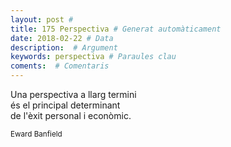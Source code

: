 ```yaml
---
layout: post #
title: 175 Perspectiva # Generat automàticament
date: 2018-02-22 # Data
description:  # Argument
keywords: perspectiva # Paraules clau
coments:  # Comentaris
---
```


Una perspectiva a llarg termini <br />
és el principal determinant <br />
de l'èxit personal i econòmic. <br />

<small>Eward Banfield</small>
